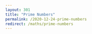 ```yaml
---
layout: 301
title: "Prime Numbers"
permalink: /2020-12-24-prime-numbers
redirect: /maths/prime-numbers
---
```

